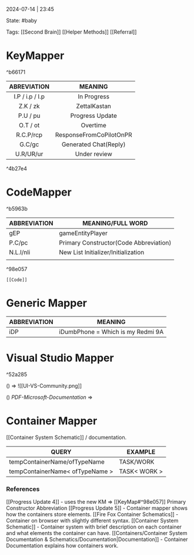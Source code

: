 2024-07-14 | 23:45

State: #baby  

Tags: [[Second Brain]] [[Helper Methods]] [[Referral]] 

# KeyMapper

^b66171

|   ABREVIATION   |         MEANING         |
| :-------------: | :---------------------: |
| I.P / i.p / I.p |       In Progress       |
|    Z.K / zk     |      ZettalKastan       |
|    P.U / pu     |     Progress Update     |
|    O.T / ot     |        Overtime         |
|    R.C.P/rcp    | ResponseFromCoPilotOnPR |
|     G.C/gc      |  Generated Chat(Reply)  |
|    U.R/UR/ur    |      Under review       |

^4b27e4


# CodeMapper

^b5963b


| ABBREVIATION | MEANING/FULL WORD                      |
| ------------ | -------------------------------------- |
| gEP          | gameEntityPlayer                       |
| P.C/pc       | Primary Constructor(Code Abbreviation) |
| N.L.I/nli    | New List Initializer/Initialization    |
|              |                                        |

^98e057

	[[Code]]


# Generic Mapper

| ABBREVIATION | MEANING                           |
| ------------ | --------------------------------- |
| iDP          | iDumbPhone = Which is my Redmi 9A |

# Visual Studio Mapper

^52a285

() => []()![[UI-VS-Community.png]]

() _PDF-Microsoft-Documentation_ => 

# Container Mapper

[[Container System Schematic]] / documentation.

| QUERY                           | EXAMPLE      |
| ------------------------------- | ------------ |
| tempContainerName/ofTypeName    | TASK/WORK    |
| tempContainerName< ofTypeName > | TASK< WORK > |

### References

[[Progress Update 4]] - uses the new KM => [[KeyMap#^98e057]] Primary Constructor Abbreviation
[[Progress Update 5]] - Container mapper shows how the containers store elements.
[[Fire Fox Container Schematics]] - Container on browser with slightly different syntax.
[[Container System Schematic]] - Container system with brief description on each container and what elements the container can have.
[[Containers/Container System Documentation & Schematics/Documentation|Documentation]] - Container Documentation explains how containers work.